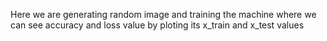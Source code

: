 Here we are generating random image and training the machine where we can see accuracy and loss  value by ploting its x_train and x_test values
